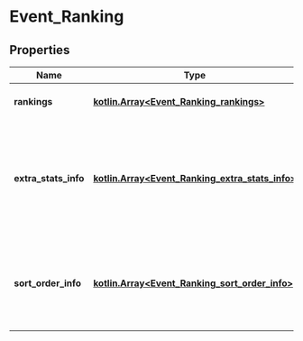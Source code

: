 
# Event_Ranking

## Properties
Name | Type | Description | Notes
------------ | ------------- | ------------- | -------------
**rankings** | [**kotlin.Array&lt;Event_Ranking_rankings&gt;**](Event_Ranking_rankings.md) | List of rankings at the event. | 
**extra_stats_info** | [**kotlin.Array&lt;Event_Ranking_extra_stats_info&gt;**](Event_Ranking_extra_stats_info.md) | List of special TBA-generated values provided in the &#x60;extra_stats&#x60; array for each item. |  [optional]
**sort_order_info** | [**kotlin.Array&lt;Event_Ranking_sort_order_info&gt;**](Event_Ranking_sort_order_info.md) | List of year-specific values provided in the &#x60;sort_orders&#x60; array for each team. | 



